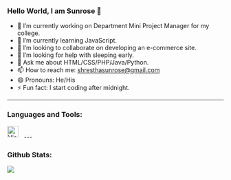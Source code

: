 ### Hello World, I am Sunrose 👋

- 🔭 I’m currently working on Department Mini Project Manager for my college.
- 🌱 I’m currently learning JavaScript.
- 👯 I’m looking to collaborate on developing an e-commerce site.
- 🤔 I’m looking for help with sleeping early.
- 💬 Ask me about HTML/CSS/PHP/Java/Python.
- 📫 How to reach me: shresthasunrose@gmail.com
- 😄 Pronouns: He/His
- ⚡ Fun fact: I start coding after midnight.

---

### Languages and Tools:

<img align="left" alt="Visual Studio Code" width="26px" src="https://cdn.jsdelivr.net/gh/devicons/devicon/icons/vscode/vscode-original.svg" style="padding-right:10px;" />

<br>
---

### Github Stats:

<img src="https://github-readme-stats.vercel.app/api?username=Sunrose-Shrestha&&show_icons=true&title_color=ffffff&icon_color=bb2acf&text_color=daf7dc&bg_color=151515">

